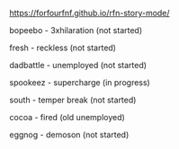 https://forfourfnf.github.io/rfn-story-mode/

bopeebo - 3xhilaration (not started)

fresh - reckless (not started)

dadbattle - unemployed (not started)

spookeez - supercharge (in progress)

south - temper break (not started)

cocoa - fired (old unemployed)

eggnog - demoson (not started)
